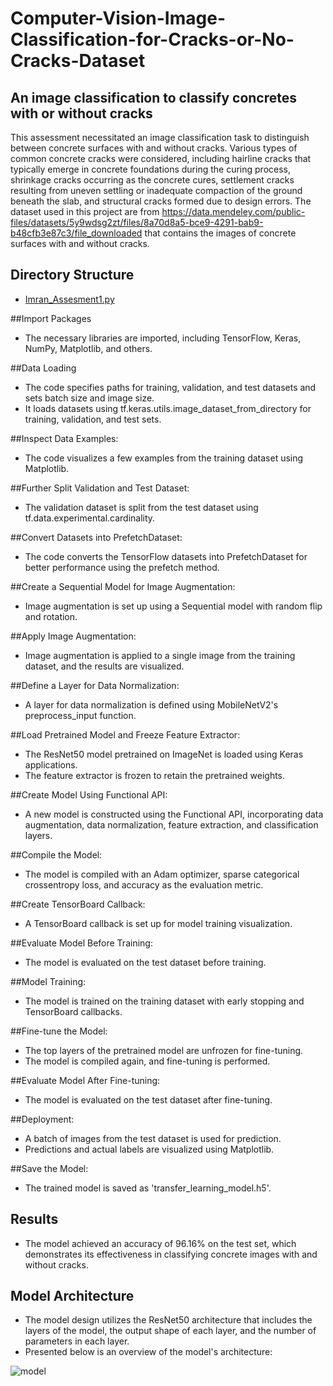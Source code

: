# Computer-Vision-Image-Classification-for-Cracks-or-No-Cracks-Dataset

## An image classification to classify concretes with or without cracks

This assessment necessitated an image classification task to distinguish between concrete surfaces with and without cracks. Various types of common concrete cracks were considered, including hairline cracks that typically emerge in concrete foundations during the curing process, shrinkage cracks occurring as the concrete cures, settlement cracks resulting from uneven settling or inadequate compaction of the ground beneath the slab, and structural cracks formed due to design errors. The dataset used in this project are from https://data.mendeley.com/public-files/datasets/5y9wdsg2zt/files/8a70d8a5-bce9-4291-bab9-b48cfb3e87c3/file_downloaded that contains the images of concrete surfaces with and without cracks.

## Directory Structure
- [Imran_Assesment1.py](https://github.com/Imraanjaafar/Computer-Vision-Image-Classification-for-Cracks-or-No-Cracks-Dataset/blob/main/Imran_Assesment1.py)

##Import Packages

- The necessary libraries are imported, including TensorFlow, Keras, NumPy, Matplotlib, and others.

##Data Loading

- The code specifies paths for training, validation, and test datasets and sets batch size and image size.
- It loads datasets using tf.keras.utils.image_dataset_from_directory for training, validation, and test sets.

##Inspect Data Examples:

- The code visualizes a few examples from the training dataset using Matplotlib.

##Further Split Validation and Test Dataset:

- The validation dataset is split from the test dataset using tf.data.experimental.cardinality.

##Convert Datasets into PrefetchDataset:

- The code converts the TensorFlow datasets into PrefetchDataset for better performance using the prefetch method.

##Create a Sequential Model for Image Augmentation:

- Image augmentation is set up using a Sequential model with random flip and rotation.

##Apply Image Augmentation:

- Image augmentation is applied to a single image from the training dataset, and the results are visualized.

##Define a Layer for Data Normalization:

- A layer for data normalization is defined using MobileNetV2's preprocess_input function.

##Load Pretrained Model and Freeze Feature Extractor:

- The ResNet50 model pretrained on ImageNet is loaded using Keras applications.
- The feature extractor is frozen to retain the pretrained weights.

##Create Model Using Functional API:

- A new model is constructed using the Functional API, incorporating data augmentation, data normalization, feature extraction, and classification layers.

##Compile the Model:

- The model is compiled with an Adam optimizer, sparse categorical crossentropy loss, and accuracy as the evaluation metric.

##Create TensorBoard Callback:

- A TensorBoard callback is set up for model training visualization.

##Evaluate Model Before Training:

- The model is evaluated on the test dataset before training.

##Model Training:

- The model is trained on the training dataset with early stopping and TensorBoard callbacks.

##Fine-tune the Model:

- The top layers of the pretrained model are unfrozen for fine-tuning.
- The model is compiled again, and fine-tuning is performed.

##Evaluate Model After Fine-tuning:

- The model is evaluated on the test dataset after fine-tuning.

##Deployment:

- A batch of images from the test dataset is used for prediction.
- Predictions and actual labels are visualized using Matplotlib.

##Save the Model:

- The trained model is saved as 'transfer_learning_model.h5'.

## Results
- The model achieved an accuracy of 96.16% on the test set, which demonstrates its effectiveness in classifying concrete images with and without cracks.

## Model Architecture

- The model design utilizes the ResNet50 architecture that includes the layers of the model, the output shape of each layer, and the number of parameters in each layer.
- Presented below is an overview of the model's architecture:

![model](https://github.com/Imraanjaafar/Computer-Vision-Image-Classification-for-Cracks-or-No-Cracks-Dataset/assets/151133555/5122dcb3-8ac0-4fb4-90fb-14587e9001ea)
